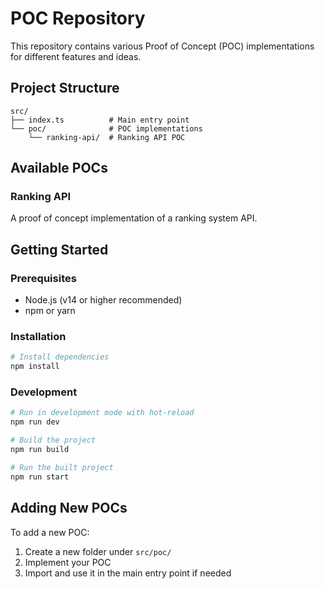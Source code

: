 # POC Repository

This repository contains various Proof of Concept (POC) implementations for different features and ideas.

## Project Structure

```
src/
├── index.ts          # Main entry point
└── poc/              # POC implementations
    └── ranking-api/  # Ranking API POC
```

## Available POCs

### Ranking API

A proof of concept implementation of a ranking system API.

## Getting Started

### Prerequisites

- Node.js (v14 or higher recommended)
- npm or yarn

### Installation

```bash
# Install dependencies
npm install
```

### Development

```bash
# Run in development mode with hot-reload
npm run dev

# Build the project
npm run build

# Run the built project
npm run start
```

## Adding New POCs

To add a new POC:

1. Create a new folder under `src/poc/`
2. Implement your POC
3. Import and use it in the main entry point if needed
